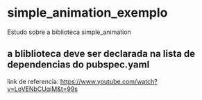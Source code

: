 # simple_animation_exemplo

Estudo sobre a biblioteca simple_animation

## a bliblioteca deve ser declarada na lista de dependencias do pubspec.yaml

link de referencia:
https://www.youtube.com/watch?v=LoVENbCUqiM&t=99s